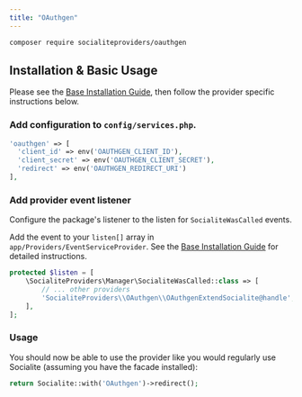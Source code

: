 ```yaml
---
title: "OAuthgen"
---
```


```bash
composer require socialiteproviders/oauthgen
```

## Installation & Basic Usage

Please see the [Base Installation Guide](https://socialiteproviders.com/usage.html), then follow the provider specific instructions below.

### Add configuration to `config/services.php`.

```php
'oauthgen' => [    
  'client_id' => env('OAUTHGEN_CLIENT_ID'),  
  'client_secret' => env('OAUTHGEN_CLIENT_SECRET'),  
  'redirect' => env('OAUTHGEN_REDIRECT_URI') 
],
```

### Add provider event listener

Configure the package's listener to the listen for `SocialiteWasCalled` events. 

Add the event to your `listen[]` array  in `app/Providers/EventServiceProvider`. See the [Base Installation Guide](https://socialiteproviders.com/usage.html) for detailed instructions.

```php
protected $listen = [
    \SocialiteProviders\Manager\SocialiteWasCalled::class => [
        // ... other providers
        'SocialiteProviders\\OAuthgen\\OAuthgenExtendSocialite@handle',
    ],
];
```

### Usage

You should now be able to use the provider like you would regularly use Socialite (assuming you have the facade installed):

```php
return Socialite::with('OAuthgen')->redirect();
```
